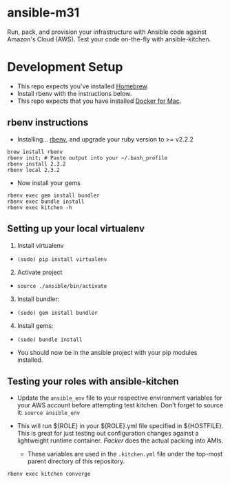 # ansible-m31

Run, pack, and provision your infrastructure with Ansible code against Amazon's Cloud (AWS).
Test your code on-the-fly with ansible-kitchen.


# Development Setup

* This repo expects you've installed [Homebrew](https://brew.sh/).
* Install rbenv with the instructions below.
* This repo expects that you have installed [Docker for Mac](https://docs.docker.com/docker-for-mac/install/).


## rbenv instructions
* Installing... [rbenv](https://jasoncharnes.com/install-ruby/), and upgrade your ruby version to >= v2.2.2
```
brew install rbenv
rbenv init; # Paste output into your ~/.bash_profile
rbenv install 2.3.2
rbenv local 2.3.2
```

* Now install your gems
```
rbenv exec gem install bundler
rbenv exec bundle install
rbenv exec kitchen -h
```

## Setting up your local virtualenv

1. Install virtualenv
  - `(sudo) pip install virtualenv`
2. Activate project
  - `source ./ansible/bin/activate`
3. Install bundler:
  - `(sudo) gem install bundler`
4. Install gems:
  - `(sudo) bundle install`

* You should now be in the ansible project with your pip modules installed.

## Testing your roles with ansible-kitchen

* Update the `ansible_env` file to your respective environment variables for your AWS account before attempting test kitchen.
  Don't forget to source it:
  `source ansible_env`

* This will run ${ROLE} in your ${ROLE}.yml file specified in ${HOSTFILE}.  This is great for just testing out configuration changes
  against a lightweight runtime container.  *Packer* does the actual packing into AMIs.
  * These variables are used in the `.kitchen.yml` file under the top-most parent directory of this repository.

```
rbenv exec kitchen converge
```
